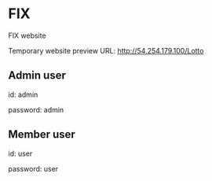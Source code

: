 # FIX
FIX website

Temporary website preview URL: http://54.254.179.100/Lotto

Admin user
------
id: admin

password: admin

Member user
------
id: user

password: user
